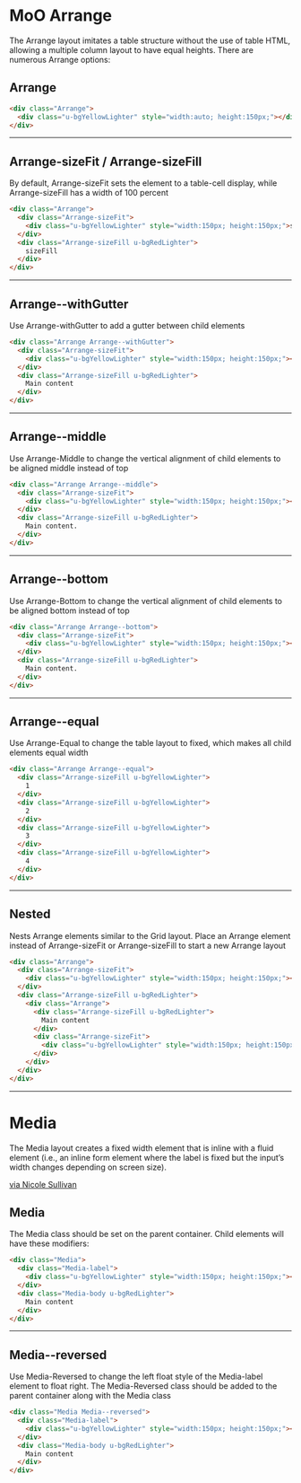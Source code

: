 # MoO Arrange
The Arrange layout imitates a table structure without the use of table HTML, allowing a multiple column layout to have equal heights. There are numerous Arrange options:

## Arrange
```html
<div class="Arrange">
  <div class="u-bgYellowLighter" style="width:auto; height:150px;"></div>
</div>
```
___

## Arrange-sizeFit / Arrange-sizeFill
By default, Arrange-sizeFit sets the element to a table-cell display, while Arrange-sizeFill has a width of 100 percent
```html
<div class="Arrange">
  <div class="Arrange-sizeFit">
    <div class="u-bgYellowLighter" style="width:150px; height:150px;">sizeFit</div>
  </div>
  <div class="Arrange-sizeFill u-bgRedLighter">
    sizeFill
  </div>
</div>
```
___

## Arrange--withGutter
Use Arrange-withGutter to add a gutter between child elements
```html
<div class="Arrange Arrange--withGutter">
  <div class="Arrange-sizeFit">
    <div class="u-bgYellowLighter" style="width:150px; height:150px;"></div>
  </div>
  <div class="Arrange-sizeFill u-bgRedLighter">
    Main content
  </div>
</div>
```
___

## Arrange--middle
Use Arrange-Middle to change the vertical alignment of child elements to be aligned middle instead of top
```html
<div class="Arrange Arrange--middle">
  <div class="Arrange-sizeFit">
    <div class="u-bgYellowLighter" style="width:150px; height:150px;"></div>
  </div>
  <div class="Arrange-sizeFill u-bgRedLighter">
    Main content.
  </div>
</div>
```
___

## Arrange--bottom
Use Arrange-Bottom to change the vertical alignment of child elements to be aligned bottom instead of top 
```html
<div class="Arrange Arrange--bottom">
  <div class="Arrange-sizeFit">
    <div class="u-bgYellowLighter" style="width:150px; height:150px;"></div>
  </div>
  <div class="Arrange-sizeFill u-bgRedLighter">
    Main content.
  </div>
</div>
```
___

## Arrange--equal
Use Arrange-Equal to change the table layout to fixed, which makes all child elements equal width
```html
<div class="Arrange Arrange--equal">
  <div class="Arrange-sizeFill u-bgYellowLighter">
    1
  </div>
  <div class="Arrange-sizeFill u-bgYellowLighter">
    2
  </div>
  <div class="Arrange-sizeFill u-bgYellowLighter">
    3
  </div>
  <div class="Arrange-sizeFill u-bgYellowLighter">
    4
  </div>
</div>
```
___

## Nested
Nests Arrange elements similar to the Grid layout. Place an Arrange element instead of Arrange-sizeFit or Arrange-sizeFill to start a new Arrange layout
```html
<div class="Arrange">
  <div class="Arrange-sizeFit">
    <div class="u-bgYellowLighter" style="width:150px; height:150px;"></div>
  </div>
  <div class="Arrange-sizeFill u-bgRedLighter">
    <div class="Arrange">
      <div class="Arrange-sizeFill u-bgRedLighter">
        Main content
      </div>
      <div class="Arrange-sizeFit">
        <div class="u-bgYellowLighter" style="width:150px; height:150px;"></div>
      </div>
    </div>
  </div>
</div>
```
___

# Media
The Media layout creates a fixed width element that is inline with a fluid element (i.e., an inline form element where the label is fixed but the input’s width changes depending on screen size). 

[via Nicole Sullivan](http://www.stubbornella.org/content/2010/06/25/the-media-object-saves-hundreds-of-lines-of-code/)

## Media
The Media class should be set on the parent container. Child elements will have these modifiers:
```html
<div class="Media">
  <div class="Media-label">
    <div class="u-bgYellowLighter" style="width:150px; height:150px;"></div>
  </div>
  <div class="Media-body u-bgRedLighter">
    Main content
  </div>
</div>
```
___

## Media--reversed
Use Media-Reversed to change the left float style of the Media-label element to float right. The Media-Reversed class should be added to the parent container along with the Media class
```html
<div class="Media Media--reversed">
  <div class="Media-label">
    <div class="u-bgYellowLighter" style="width:150px; height:150px;"></div>
  </div>
  <div class="Media-body u-bgRedLighter">
    Main content
  </div>
</div>
```

